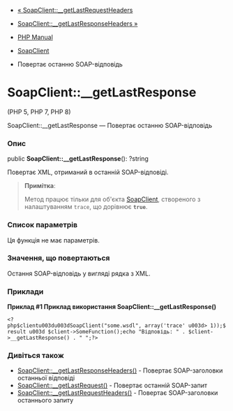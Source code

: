 - [«
SoapClient::\_\_getLastRequestHeaders](soapclient.getlastrequestheaders.md)
- [SoapClient::\_\_getLastResponseHeaders
»](soapclient.getlastresponseheaders.md)

- [PHP Manual](index.md)
- [SoapClient](class.soapclient.md)
- Повертає останню SOAP-відповідь

# SoapClient::\_\_getLastResponse

(PHP 5, PHP 7, PHP 8)

SoapClient::\_\_getLastResponse — Повертає останню SOAP-відповідь

### Опис

public **SoapClient::\_\_getLastResponse**(): ?string

Повертає XML, отриманий в останній SOAP-відповіді.

> **Примітка**:
>
> Метод працює тільки для об'єкта [SoapClient](class.soapclient.md),
> створеного з налаштуванням `trace`, що дорівнює **`true`**.

### Список параметрів

Ця функція не має параметрів.

### Значення, що повертаються

Остання SOAP-відповідь у вигляді рядка з XML.

### Приклади

**Приклад #1 Приклад використання SoapClient::\_\_getLastResponse()**

` <?php$clientu003du003dSoapClient("some.wsdl", array('trace' u003d> 1));$result u003d $client->SomeFunction();echo "Відповідь:
" . $client->__getLastResponse() . "
";?> `

### Дивіться також

- [SoapClient::\_\_getLastResponseHeaders()](soapclient.getlastresponseheaders.md) -
Повертає SOAP-заголовки останньої відповіді
- [SoapClient::\_\_getLastRequest()](soapclient.getlastrequest.md) -
Повертає останній SOAP-запит
- [SoapClient::\_\_getLastRequestHeaders()](soapclient.getlastrequestheaders.md) -
Повертає SOAP-заголовки останнього запиту
